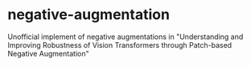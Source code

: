 # negative-augmentation
Unofficial implement of negative augmentations in "Understanding and Improving Robustness of Vision Transformers through Patch-based Negative Augmentation"

